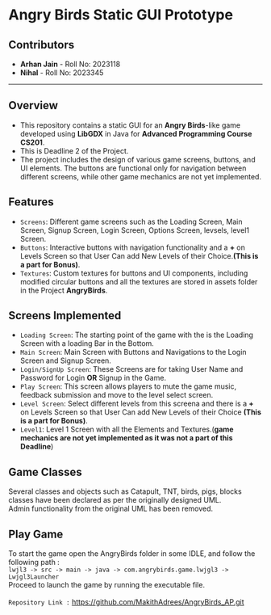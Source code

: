 # Angry Birds Static GUI Prototype

## Contributors

- **Arhan Jain** - Roll No: 2023118
- **Nihal** - Roll No: 2023345

---

## Overview

- This repository contains a static GUI  for an **Angry Birds**-like game developed using **LibGDX** in Java for **Advanced Programming Course CS201**.
- This is Deadline 2 of the Project.
- The project includes the design of various game screens, buttons, and UI elements. The buttons are functional only for navigation between different screens, while other game mechanics are not yet implemented.

## Features

- `Screens`: Different game screens such as the Loading Screen, Main Screen, Signup Screen, Login Screen, Options Screen, levsels, level1 Screen.
- `Buttons`: Interactive buttons with navigation functionality and a **+** on Levels Screen so that User Can add New Levels of their Choice.**(This is a part for Bonus)**.
- `Textures`: Custom textures for buttons and UI components, including modified circular buttons and all the textures are stored in assets folder in the Project **AngryBirds**.

## Screens Implemented
- `Loading Screen`: The starting point of the game with the is the Loading Screen with a loading Bar in the Bottom.
- `Main Screen`: Main Screen with Buttons and Navigations to the Login Screen and Signup Screen.
- `Login/SignUp Screen`: These Screens are for taking User Name and Password for Login **OR** Signup in the Game.
- `Play Screen`: This screen allows players to mute the game music, feedback submission and move to the level select screen.
- `Level Screen`: Select different levels from this screena and there is a **+** on Levels Screen so that User Can add New Levels of their Choice **(This is a part for Bonus)**.
- `Level1`: Level 1 Screen with all the Elements and Textures.(**game mechanics are not yet implemented as it was not a part of this Deadline**)

## Game Classes
Several classes and objects such as Catapult, TNT, birds, pigs, blocks classes have been declared as per the originally designed UML. <br>
Admin functionality from the original UML has been removed. <br>

## Play Game
To start the game open the AngryBirds folder in some IDLE, and follow the following path : <br>
`lwjl3 -> src -> main -> java -> com.angrybirds.game.lwjgl3 -> Lwjgl3Launcher` <br>
Proceed to launch the game by running the executable file. <br>
<br>
`Repository Link :` https://github.com/MakithAdrees/AngryBirds_AP.git <br>

